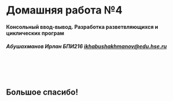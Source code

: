 # Домашняя работа №4
#### Консольный ввод-вывод. Разработка разветвляющихся и циклических програм
##### Абушахманов Ирлан БПИ216 <ikhabushakhmanov@edu.hse.ru>

<br>
<br>




<br>

## Большое спасибо!
